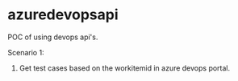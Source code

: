 # azuredevopsapi

POC of using devops api's. 

Scenario 1:
1. Get test cases based on the workitemid in azure devops portal.
